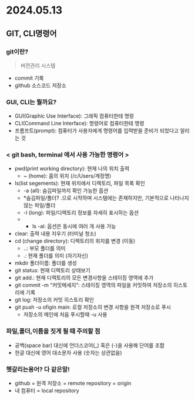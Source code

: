 # 2024.05.13

## GIT, CLI명령어

### git이란?
> 버전관리 시스템
- commit 기록
- github 소스코드 저장소

### GUI, CLI는 뭘까요?

- GUI(Graphic Use Interface): 그래픽 컴퓨터한테 명령
- CLI(Command Line Interface): 명령어로 컴퓨터한테 명령
- 프롬프트(prompt): 컴퓨터가 사용자에게 명령어를 입력받을 준비가 되었다고 알리는 것

### < git bash, terminal 에서 사용 가능한 명령어 >

- pwd(print working directory): 현재 나의 위치 출력
    - ~ (home): 홈의 위치 (/c/Users/계정명)
- ls(list segements): 현재 위치에서 디렉토리, 파일 목록 확인
    - -a (all): 숨김파일까지 확인 가능한 옵션
    - *숨김파일/폴더? .으로 시작하며 시스템에는 존재하지만, 기본적으로 나타나지 않는 파일/폴더
    - -l (long): 파일/디렉토리 정보를 자세히 표시하는 옵션
    - * ls -al: 옵션은 동시에 여러 개 사용 가능
- clear: 출력 내용 지우기 (터미널 청소)
- cd (change directory): 디렉토리의 위치를 변경 (이동)
    - ..: 부모 폴더를 의미
    - .: 현재 폴더를 의미 (자기자신)
- mkdir 폴더이름: 폴더를 생성
- git status: 현재 디렉토리 상태보기
- git add.: 현재 디렉토리의 모든 변경사항을 스테이징 영역에 추가
- git commit -m “커밋메세지”: 스테이징 영역의 파일을 커밋하여 저장소의 히스토리에 기록
- git log: 저장소의 커밋 히스토리 확인
- git push -u ofigin main: 로컬 저장소의 변경 사항을 원격 저장소로 푸시
    - 저장소의 메인에 처음 푸시할때 -u 사용

### 파일,폴더,이름을 짓게 될 때 주의할 점

- 공백(space bar) 대신에 언더스코어(_) 혹은 (-)을 사용해 단어를 조합
- 한글 대신에 영어 대소문자 사용 (숫자는 상관없음)

### 헷갈리는용어? 다 같은말!

- github = 원격 저장소 = remote repository = origin
- 내 컴퓨터 = local repository